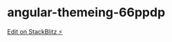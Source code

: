# angular-themeing-66ppdp

[Edit on StackBlitz ⚡️](https://stackblitz.com/edit/angular-themeing-66ppdp)